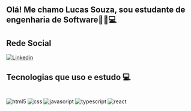 
## Olá! Me chamo Lucas Souza, sou estudante de engenharia de Software👋🏼💻

## Rede Social


[![Linkedin](https://img.shields.io/badge/LinkedIn-0077B5?style=for-the-badge&logo=linkedin&logoColor=white)](https://www.linkedin.com/in/oliveira-lucaas/)

## Tecnologias que uso e estudo 💻

<div style="display: inline_block"><br/>
 <img align="center" alt= "html5" src="https://img.shields.io/badge/HTML5-E34F26?style=for-the-badge&logo=html5&logoColor=white"/>
 <img align="center" alt= "css" src="https://img.shields.io/badge/CSS3-1572B6?style=for-the-badge&logo=css3&logoColor=white"/>
 <img align="center" alt= "javascript" src="https://img.shields.io/badge/JavaScript-F7DF1E?style=for-the-badge&logo=javascript&logoColor=black"/>
 <img align="center" alt= "typescript" src="https://img.shields.io/badge/TypeScript-007ACC?style=for-the-badge&logo=typescript&logoColor=white"/>
 <img align="center" alt= "react" src="https://img.shields.io/badge/React-20232A?style=for-the-badge&logo=react&logoColor=61DAFB"/>
</div>
